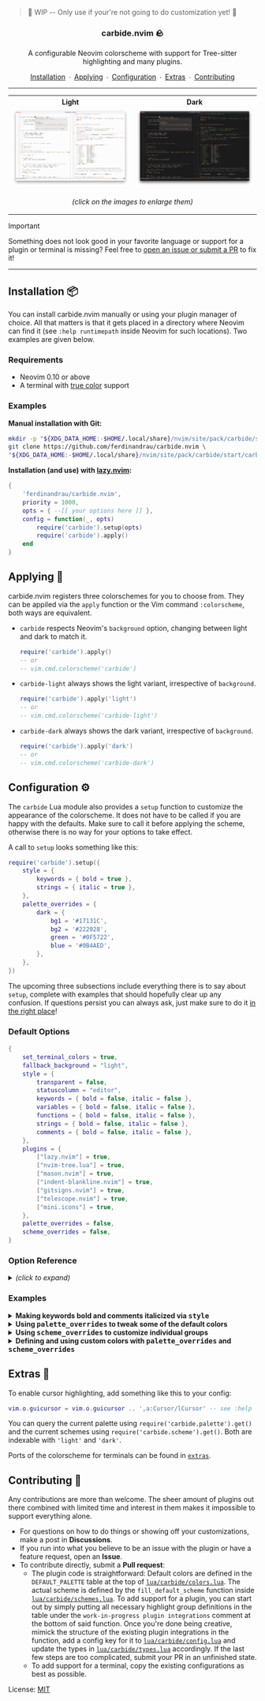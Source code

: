 > 🚧 WIP -- Only use if your're not going to do customization yet! 🚧

<h3 align="center">carbide.nvim 🪨</h3>

<p align="center">A configurable Neovim colorscheme with support for Tree-sitter highlighting and many plugins.</p>

<div align = center>

[Installation](#installation)&ensp;∙&ensp;[Applying](#applying)&ensp;∙&ensp;[Configuration](#configuration)&ensp;∙&ensp;[Extras](#extras)&ensp;∙&ensp;[Contributing](#contributing)
</div>

---

<table width="100%">
    <tr>
        <th>Light</th>
        <th>Dark</th>
    </tr>
    <tr>
        <td width="50%">
            <img src="assets/showcase_light.png" alt="A preview of the light variant" title="A preview of the light variant (click to enlarge)"/>
        </td>
        <td width="50%">
            <img src="assets/showcase_dark.png" alt="A preview of the dark variant" title="A preview of the dark variant (click to enlarge)"/>
        </td>
    </tr>
    <tr>
        <td colspan="2"><p align="center"><i>(click on the images to enlarge them)</i></p></td>
    </tr>
</table>

> [!IMPORTANT]
> Something does not look good in your favorite language or support for a plugin or terminal is missing? Feel free to [open an issue or submit a PR](#contributing) to fix it!

---

## Installation 📦

You can install carbide.nvim manually or using your plugin manager of choice. All that matters is that it gets placed in a directory where Neovim can find it (see `:help runtimepath` inside Neovim for such locations). Two examples are given below.

### Requirements
- Neovim 0.10 or above
- A terminal with [true color](https://en.wikipedia.org/wiki/Color_depth#True_color_(24-bit)) support

### Examples

**Manual installation with Git:**

```sh
mkdir -p "${XDG_DATA_HOME:-$HOME/.local/share}/nvim/site/pack/carbide/start" && \
git clone https://github.com/ferdinandrau/carbide.nvim \
"${XDG_DATA_HOME:-$HOME/.local/share}/nvim/site/pack/carbide/start/carbide.nvim"
```

**Installation (and use) with [lazy.nvim](https://github.com/folke/lazy.nvim):**

```lua
{
    'ferdinandrau/carbide.nvim',
    priority = 1000,
    opts = { --[[ your options here ]] },
    config = function(_, opts)
        require('carbide').setup(opts)
        require('carbide').apply()
    end
}
```

## Applying 🎨

carbide.nvim registers three colorschemes for you to choose from. They can be appiled via the `apply` function or the Vim command `:colorscheme`, both ways are equivalent.

- `carbide` respects Neovim's `background` option, changing between light and dark to match it.

  ```lua
  require('carbide').apply()
  -- or
  -- vim.cmd.colorscheme('carbide')
  ```

- `carbide-light` always shows the light variant, irrespective of `background`.

  ```lua
  require('carbide').apply('light')
  -- or
  -- vim.cmd.colorscheme('carbide-light')
  ```

- `carbide-dark` always shows the dark variant, irrespective of `background`.

  ```lua
  require('carbide').apply('dark')
  -- or
  -- vim.cmd.colorscheme('carbide-dark')
  ```

## Configuration ⚙️

The `carbide` Lua module also provides a `setup` function to customize the appearance of the colorscheme. It does not have to be called if you are happy with the defaults. Make sure to call it before applying the scheme, otherwise there is no way for your options to take effect.

A call to `setup` looks something like this:
```lua
require('carbide').setup({
    style = {
        keywords = { bold = true },
        strings = { italic = true },
    },
    palette_overrides = {
        dark = {
            bg1 = '#17131C',
            bg2 = '#222028',
            green = '#0F5722',
            blue = '#0B4AED',
        },
    },
})
```

The upcoming three subsections include everything there is to say about `setup`, complete with examples that should hopefully clear up any confusion. If questions persist you can always ask, just make sure to do it [in the right place](#contributing)!
<!-- </details> -->

<!-- <details><summary><b>Default Options</b> <i>(click to expand)</i></summary> -->

### Default Options


```lua
{
    set_terminal_colors = true,
    fallback_background = "light",
    style = {
        transparent = false,
        statuscolumn = "editor",
        keywords = { bold = false, italic = false },
        variables = { bold = false, italic = false },
        functions = { bold = false, italic = false },
        strings = { bold = false, italic = false },
        comments = { bold = false, italic = false },
    },
    plugins = {
        ["lazy.nvim"] = true,
        ["nvim-tree.lua"] = true,
        ["mason.nvim"] = true,
        ["indent-blankline.nvim"] = true,
        ["gitsigns.nvim"] = true,
        ["telescope.nvim"] = true,
        ["mini.icons"] = true,
    },
    palette_overrides = false,
    scheme_overrides = false,
}
```

### Option Reference

<details><summary><i>(click to expand)</i></summary>

\
**`set_terminal_colors`**
 - **Expects:** `boolean` 
 - **Description:** Whether to change the 16 colors of the built-in terminal.

**`fallback_background`**
- **Expects:** `"light"` or `"dark"`
- **Description:** The variant to use when the dynamic version (the `carbide` colorscheme) is applied and the `background` option is -- for some weird reason -- empty.

**`style.transparent`**
- **Expects:** `boolean`
- **Description:** Whether to show a solid background or not: If set to true, the underlying GUI's background will show through, which is usually needed for a transparency effect.
    </tr>

**`style.statuscolumn`**
- **Expects:** `'editor'` or `'editor_extended'` or `'solid'` or `'solid_extended'`
- **Description:** Determines how the statuscolumn (the area containing line numbers, signs etc.) is highlighted. The values with the "editor" prefix will give it the same background color as the editing area, the "solid"-pefixed values will make it have a distinct color. The "extended" version of each will make the cursorline extend into the statuscolumn. Here are some screenshots illustrating the difference:

    <table width="100%">
        <tr>
            <td><p align="center"><tt>"editor"</tt></p></td>
            <td><p align="center"><tt>"editor_extended"</tt></p></td>
            <td><p align="center"><tt>"solid"</tt></p></td>
            <td><p align="center"><tt>"solid_extended"</tt></p></td>
        </tr>
        <tr>
            <td width="25%">
                <img src="assets/gutter_editor.jpeg" alt="A preview of the light variant" title="A preview of the light variant (click to enlarge)"/>
            </td>
            <td width="25%">
                <img src="assets/gutter_editor_extended.jpeg" alt="A preview of the dark variant" title="A preview of the dark variant (click to enlarge)"/>
            </td>
            <td width="25%">
                <img src="assets/gutter_solid.jpeg" alt="A preview of the dark variant" title="A preview of the dark variant (click to enlarge)"/>
            </td>
            <td width="25%">
                <img src="assets/gutter_solid_extended.jpeg" alt="A preview of the dark variant" title="A preview of the dark variant (click to enlarge)"/>
            </td>
        </tr>
    </table>

  Please note that the extended cursorline highlighting feature `culhl` for signs is both poorly designed and not supported by many plugins. The background color of the cursorline may clash with that of signs because of this.

**`style.keywords`** \
**`style.variables`** \
**`style.functions`** \
**`style.strings`** \
**`style.comments`**
- **Expects:** `table` with up to two keys `bold` and `italic` that have `boolean` values
- **Description:** Shorthands for common customizations of syntactic elements.

**`plugins.*`** (meaning **`plugins['telescope.nvim']`**, **`plugins['nvim-tree.lua']`** etc.)
- **Expects:** `boolean`
- **Description:** Whether to create highlight groups for the particular third-party plugin. The performance gain from setting this to `false` is minimal, but it's nice to have the option to nonetheless.

**`palette_overrides`**
- **Expects:** `false` or table with up to two keys `light` and `dark` that have `table` values themselves, mapping arbitrary color names to actual colors
- **Description:** Allows you to override existing colors and define new ones. A table will be merged with the `DEFAULT_PALETTE` defined inside `lua/carbide/palette.lua`. To get a feel for the expected table structure, take a look at it and the examples below. `false` is functionally equivalent to an empty table.

**`scheme_overrides`**
- **Expects:** `false` or `function` that takes up to three parameters (signature `fun(colors?, variant?, style?)`)
- **Description:** Allows for complete highlight customization. To use this, set it to a custom function that will receive the appropriate colors (the `light` or `dark` part of the palette), which variant (the string `'light'` or `'dark'`) a scheme is to be created for and the `style` table from the configuration . The function should return a table containing key-value pairs that specify highlights: The keys should be highlight group names, the values tables of options to be passed to `nvim_set_hl`. See `fill_default_scheme` inside `lua/carbide/schemes.lua` for the default mapping and the examples to get a feel for it. `false` is functionally equivalent to a function which returns an empty table. \
The things you specify here take precedence over everything else, including the `style` configuration option, which exists purely for the convenience of not having to use this option if all you want are the little tweaks for keywords, strings etc. it provides. The current state of `style` is passed to your function to give you the option to respect it, but you don't have to. The third example shows how to implement `scheme_overrides` while still follwing `style`. `variant` can be used to conditionally return different things, for example to make variable names blue in dark mode but black in light mode.

If you're familiar with Lua type annotations you may also be interested in [the exact types](lua/carbide/types.lua) of these options.

</details>

### Examples

<details><summary><b>Making keywords bold and comments italicized via <tt>style</tt></b></summary>

```lua
require('carbide').setup({
    style = {
        keywords = { bold = true },
        comments = { italic = true },
    }
})
```

</details>

<details><summary><b>Using <tt>palette_overrides</tt> to tweak some of the default colors</b></summary>

```lua
require('carbide').setup({
    -- See `DEFAULT_PALETTE` inside `lua/carbide/palette.lua` for
    -- all of the default colors.
    palette_overrides = {
        dark = {
            bg1 = '#17131C',
            bg2 = '#222028',
            fgc_green = '#0F5722',
            fgc_blue = '#0B4AED',
        },
    },
})
```

</details>

<details><summary><b>Using <tt>scheme_overrides</tt> to customize individual groups</b></summary>

```lua
require('carbide').setup({
    scheme_overrides = function(colors, variant, style)
        -- You can do whatever you want inside this function. All that
        -- matters is that it returns a dictionary-style table mapping
        -- group names to tables of options understood by ´nvim_set_hl´.
        --
        -- Consult :help nvim_set_hl() for all available keys.
        return {
            -- Here we customize some of the built-in groups:
            Normal = {  bg = style.transparent and 'NONE' or colors.bg3 },
            NormalFloat = { bg = colors.bg2 },
            WinBar = { link = 'TabLine' },
            Search = { fg = colors.fg1, bg = colors.bgc_red },
            Operator = { fg = colors.fgc_magenta },
            Keyword = { fg = colors.fgc_red, bold = style.bold, italic = style.italic },
            PreProc = { fg = colors.fgc_green, bg = colors.bg5 },

            -- Here one from a supported plugin:
            NvimTreeNormal = { fg = colors.fg2, bg = colors.bg1 },

            -- And here we define one not in the default scheme:
            FooBar = { fg = colors.fgc_yellow, bg = colors.fgc_green },
        }
    end,
})
```

</details>

<details><summary><b>Defining and using custom colors with <tt>palette_overrides</tt> and <tt>scheme_overrides</tt></b></summary>

```lua
require('carbide').setup({
    -- Here we define two purple colors available to both variants and
    -- a brown color that will only be available during the creation of
    -- the light scheme.
    palette_overrides = {
        light = {
            purple = "",
            purple_bright = "",
            brown = "",
        },
        dark = {
            purple = "",
            purple_bright = "",
        },
    },
    -- Your custom colors are now part of the `colors` table that gets
    -- passed to `scheme_overrides`, so you can use them like any other
    -- color. Note that we guard against using brown when `variant` is
    -- not 'light' using a ternary expression, as brown is not defined
    -- in the dark part of the palette. If you don't care about broken
    -- highlights in the other variant because you always use the same
    -- one (either `carbide-light`/`carbide-dark`, or `carbide` but you
    -- never change the value of `background`), this is not necessary,
    -- just good practice.
    scheme_overrides = function(colors, variant, _)
        return {
            Constant = { fg = colors.purple },
            SpecialChar = { fg = colors.purple_bright },
            Delimiter = { fg = variant == 'light' and colors.brown or colors.fg7 },
        }
    end,
})
```

</details>

## Extras 🎁

To enable cursor highlighting, add something like this to your config:
```lua
vim.o.guicursor = vim.o.guicursor .. ',a:Cursor/lCursor' -- see :help 'guicursor'
```

You can query the current palette using `require('carbide.palette').get()` and the current schemes using `require('carbide.scheme').get()`. Both are indexable with `'light'` and `'dark'`.

Ports of the colorscheme for terminals can be found in [`extras`](/extras).

## Contributing 👥

Any contributions are more than welcome. The sheer amount of plugins out there combined with limited time and interest in them makes it impossible to support everything alone.
- For questions on how to do things or showing off your customizations, make a post in **Discussions**.
- If you run into what you believe to be an issue with the plugin or have a feature request, open an **Issue**.
- To contribute directly, submit a **Pull request**:
  - The plugin code is straightforward: Default colors are defined in the `DEFAULT_PALETTE` table at the top of [`lua/carbide/colors.lua`](/lua/carbide/colors.lua). The actual scheme is defined by the `fill_default_scheme` function inside [`lua/carbide/schemes.lua`](/lua/carbide/schemes.lua). To add support for a plugin, you can start out by simply putting all necessary highlight group definitions in the table under the `work-in-progress plugin integrations` comment at the bottom of said function. Once you're done being creative, mimick the structure of the existing plugin integrations in the function, add a config key for it to [`lua/carbide/config.lua`](/lua/carbide/config.lua) and update the types in [`lua/carbide/types.lua`](/lua/carbide/types.lua) accordingly. If the last few steps are too complicated, submit your PR in an unfinished state.
  - To add support for a terminal, copy the existing configurations as best as possible.

License: [MIT](/LICENSE)
